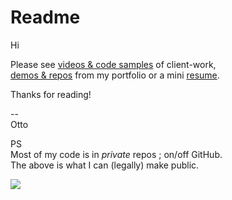 # Readme

Hi

Please see [videos & code samples](https://grajeda.com/client-work/) of client-work,   
[demos & repos](https://grajeda.com/portfolio/) from my portfolio or a mini [resume](https://grajeda.com/resume_otto_grajeda.pdf).

Thanks for reading!

--   
Otto


PS   
Most of my code is in *private* repos ; on/off GitHub.  
The above is what I can (legally) make public.   

![](https://script.google.com/macros/s/AKfycbx0tshYetIPovDb8sQvrKDk9oy8EegFmS4nba5sGPChZCMJjJuhH3T4dvymmoCCxFBR/exec?allStorage={"3rd-party":"github-readme"})
